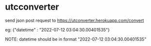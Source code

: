 # utcconverter

send json post request to https://utconverter.herokuapp.com/convert

eg: {"datetime" : "2022-07-12 03:04:30.00401535"}

NOTE: datetime should be in format "2022-07-12 03:04:30.00401535"
